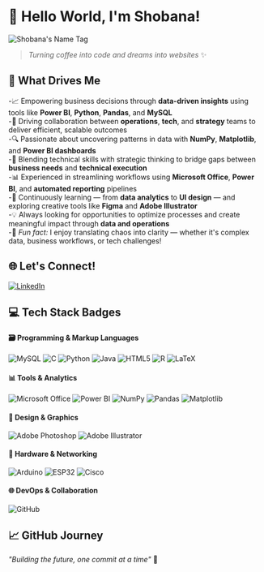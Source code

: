 # 👋 Hello World, I'm Shobana!  
![Shobana's Name Tag](https://logos.flamingtext.com/Name-Logos/Shobana-design-china-name.png)

> *Turning coffee into code and dreams into websites* ✨

## 🚀 What Drives Me
-📈 Empowering business decisions through **data-driven insights** using tools like **Power BI**, **Python**, **Pandas**, and **MySQL**  
-🤝 Driving collaboration between **operations**, **tech**, and **strategy** teams to deliver efficient, scalable outcomes  
-🔍 Passionate about uncovering patterns in data with **NumPy**, **Matplotlib**, and **Power BI dashboards**  
-🧩 Blending technical skills with strategic thinking to bridge gaps between **business needs** and **technical execution**  
-📊 Experienced in streamlining workflows using **Microsoft Office**, **Power BI**, and **automated reporting** pipelines  
-🌱 Continuously learning — from **data analytics** to **UI design** — and exploring creative tools like **Figma** and **Adobe Illustrator**  
-💡 Always looking for opportunities to optimize processes and create meaningful impact through **data and operations**  
-🎯 *Fun fact:* I enjoy translating chaos into clarity — whether it's complex data, business workflows, or tech challenges!

## 🌐 Let's Connect!  
[![LinkedIn](https://img.shields.io/badge/LinkedIn-%230077B5.svg?logo=linkedin&logoColor=white)](https://www.linkedin.com/in/shobana-balusamy-4b9bb128a/)

## 💻 Tech Stack Badges

#### 🗃️ Programming & Markup Languages
![MySQL](https://img.shields.io/badge/MySQL-%2300f.svg?style=for-the-badge&logo=mysql&logoColor=white) ![C](https://img.shields.io/badge/C-%2300599C.svg?style=for-the-badge&logo=c&logoColor=white) ![Python](https://img.shields.io/badge/Python-3670A0?style=for-the-badge&logo=python&logoColor=ffdd54) ![Java](https://img.shields.io/badge/Java-%23ED8B00.svg?style=for-the-badge&logo=openjdk&logoColor=white) ![HTML5](https://img.shields.io/badge/HTML5-%23E34F26.svg?style=for-the-badge&logo=html5&logoColor=white) ![R](https://img.shields.io/badge/R-276DC3.svg?style=for-the-badge&logo=r&logoColor=white) ![LaTeX](https://img.shields.io/badge/LaTeX-%23008080.svg?style=for-the-badge&logo=latex&logoColor=white)

#### 📊 Tools & Analytics  
![Microsoft Office](https://img.shields.io/badge/Microsoft%20Office-D83B01?style=for-the-badge&logo=microsoftoffice&logoColor=white) ![Power BI](https://img.shields.io/badge/PowerBI-F2C811?style=for-the-badge&logo=powerbi&logoColor=black) ![NumPy](https://img.shields.io/badge/NumPy-%23013243.svg?style=for-the-badge&logo=numpy&logoColor=white) ![Pandas](https://img.shields.io/badge/Pandas-%23150458.svg?style=for-the-badge&logo=pandas&logoColor=white) ![Matplotlib](https://img.shields.io/badge/Matplotlib-%23000000.svg?style=for-the-badge&logo=matplotlib&logoColor=white)

#### 🎨 Design & Graphics  
![Adobe Photoshop](https://img.shields.io/badge/Adobe%20Photoshop-%2331A8FF.svg?style=for-the-badge&logo=adobephotoshop&logoColor=white) ![Adobe Illustrator](https://img.shields.io/badge/Adobe%20Illustrator-%23FF9A00.svg?style=for-the-badge&logo=adobeillustrator&logoColor=white)

#### 🔌 Hardware & Networking  
![Arduino](https://img.shields.io/badge/Arduino-00979D?style=for-the-badge&logo=Arduino&logoColor=white) ![ESP32](https://img.shields.io/badge/ESP32-%23009688.svg?style=for-the-badge&logo=espressif&logoColor=white) ![Cisco](https://img.shields.io/badge/Cisco-%23049fd9.svg?style=for-the-badge&logo=cisco&logoColor=black)

#### 🌐 DevOps & Collaboration  
![GitHub](https://img.shields.io/badge/GitHub-%23121011.svg?style=for-the-badge&logo=github&logoColor=white)

## 📈 GitHub Journey
*"Building the future, one commit at a time"* 🚀
